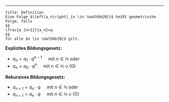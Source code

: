***

```ad-important
title: Definition
Eine Folge $\left(a_n\right)_{n \in \mathbb{N}}$ heißt geometrische Folge, falls
$$
\frac{a_{n+1}}{a_n}=q
$$
für alle $n \in \mathbb{N}$ gilt.

```

**Explizites Bildungsgesetz:**
- $a_n=a_1 \cdot q^{n-1} \quad$ mit $n \in \mathbb{N}$ oder
- $a_n=a_0 \cdot q^n \quad$ mit $n \in \mathbb{N} \cup\{0\}$

**Rekursives Bildungsgesetz:**
- $a_{n+1}=a_n \cdot q \quad$ mit $n \in \mathbb{N}$ oder
- $a_{n+1}=a_n \cdot q \quad$ mit $n \in \mathbb{N} \cup\{0\}$
